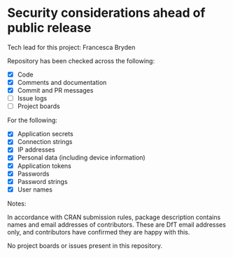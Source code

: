 # Security considerations ahead of public release

Tech lead for this project: Francesca Bryden

Repository has been checked across the following:

- [X] Code
- [X] Comments and documentation
- [X] Commit and PR messages
- [ ] Issue logs
- [ ] Project boards

For the following:

- [X] Application secrets
- [X] Connection strings
- [X] IP addresses
- [X] Personal data (including device information)
- [X] Application tokens
- [X] Passwords
- [X] Password strings
- [X] User names

Notes:

In accordance with CRAN submission rules, package description contains names and email addresses of contributors.
These are DfT email addresses only, and contributors have confirmed they are happy with this.

No project boards or issues present in this repository.
